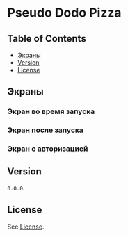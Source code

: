 # Pseudo Dodo Pizza

## Table of Contents
- [Экраны](#экраны)
- [Version](#version)
- [License](#license)

## Экраны

### Экран во время запуска

### Экран после запуска

### Экран с авторизацией

## Version
`0.0.0`.

## License
See [License](LICENSE).
